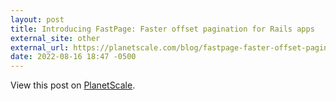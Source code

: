 ```yaml
---
layout: post
title: Introducing FastPage: Faster offset pagination for Rails apps
external_site: other
external_url: https://planetscale.com/blog/fastpage-faster-offset-pagination-for-rails-apps
date: 2022-08-16 18:47 -0500
---
```


<!-- link[https://planetscale.com/blog/fastpage-faster-offset-pagination-for-rails-apps] -->

View this post on [PlanetScale](https://planetscale.com/blog/fastpage-faster-offset-pagination-for-rails-apps).
